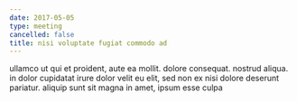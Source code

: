 ```yaml
---
date: 2017-05-05
type: meeting
cancelled: false
title: nisi voluptate fugiat commodo ad
---
```

ullamco ut qui et proident, aute ea mollit. dolore consequat. nostrud aliqua. in dolor cupidatat irure dolor velit eu elit, sed non ex nisi dolore deserunt pariatur. aliquip sunt sit magna in amet, ipsum esse culpa